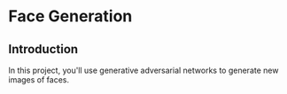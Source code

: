 # Face Generation

## Introduction
In this project, you'll use generative adversarial networks to generate new images of faces.
